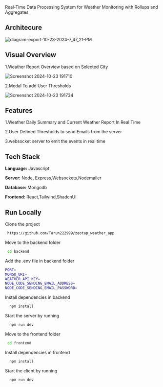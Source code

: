 

Real-Time Data Processing System for
 Weather Monitoring with Rollups and Aggregates

## Architecure
![diagram-export-10-23-2024-7_47_21-PM](https://github.com/user-attachments/assets/2816dde6-8389-4511-97ad-d8df698fbe8f)

## Visual Overview


1.Weather Report Overview based on Selected City

![Screenshot 2024-10-23 191710](https://github.com/user-attachments/assets/719c2479-9947-44f8-b254-ec7a895fd856)

2.Modal To add User Thresholds

![Screenshot 2024-10-23 191734](https://github.com/user-attachments/assets/ba5203a0-d15e-4b75-a553-d16fc9490dd5)


## Features

1.Weather Daily Summary and Current Weather Report In Real Time

2.User Defined Thresholds to send Emails from the server

3.websocket server to emit the events in real time
 


## Tech Stack


**Language:** Javascript

**Server:** Node, Express,Websockets,Nodemailer

**Database:** Mongodb

**Frontend:** React,Tailwind,ShadcnUI





## Run Locally

Clone the project

```bash
 https://github.com/Tarun222999/zeotap_weather_app
```
Move to the backend folder
```bash
 cd backend 
```

Add the .env file in backend folder
```bash
PORT=
MONGO_URI=
WEATHER_API_KEY=
NODE_CODE_SENDING_EMAIL_ADDRESS=
NODE_CODE_SENDING_EMAIL_PASSWORD=
```


Install dependencies in  backend

```bash
  npm install
```

Start the server by running

```bash
  npm run dev
```

Move to the frontend folder
```bash
 cd frontend 
```




Install dependencies in  frontend

```bash
  npm install
```

Start the client by running

```bash
  npm run dev
```
